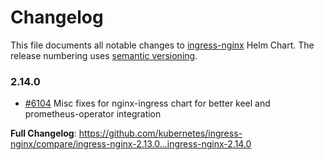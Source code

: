 <!-- SPDX-License-Identifier: Apache-2.0 -->

# Changelog

This file documents all notable changes to [ingress-nginx](https://github.com/kubernetes/ingress-nginx) Helm Chart. The release numbering uses [semantic versioning](http://semver.org).

### 2.14.0

* [#6104](https://github.com/kubernetes/ingress-nginx/pull/6104) Misc fixes for nginx-ingress chart for better keel and prometheus-operator integration

**Full Changelog**: https://github.com/kubernetes/ingress-nginx/compare/ingress-nginx-2.13.0...ingress-nginx-2.14.0
